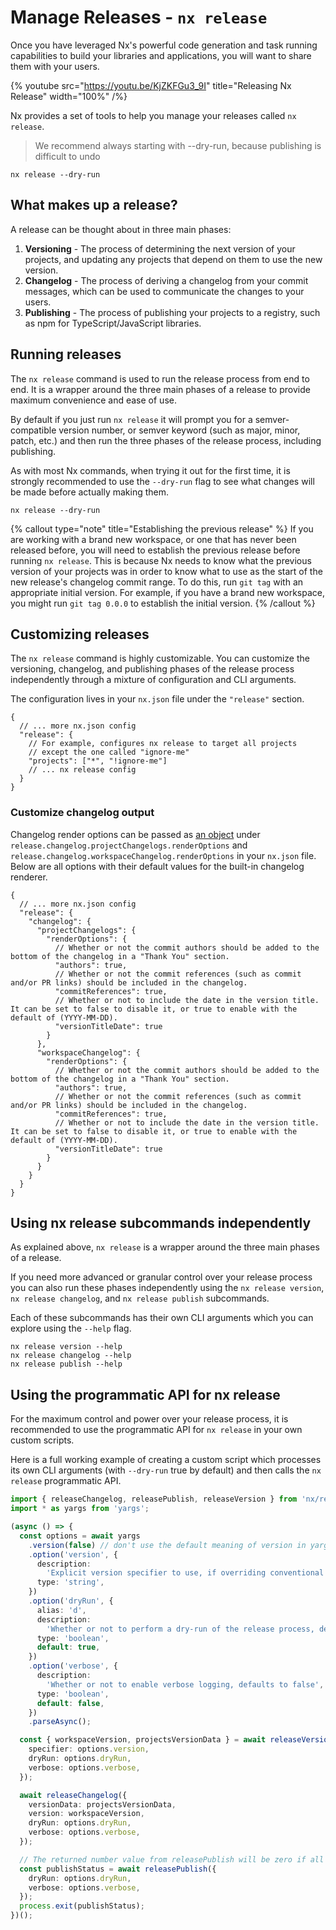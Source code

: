 # Manage Releases - `nx release`

Once you have leveraged Nx's powerful code generation and task running capabilities to build your libraries and applications, you will want to share them with your users.

{% youtube
src="https://youtu.be/KjZKFGu3_9I"
title="Releasing Nx Release"
width="100%" /%}

Nx provides a set of tools to help you manage your releases called `nx release`.

> We recommend always starting with --dry-run, because publishing is difficult to undo

```shell
nx release --dry-run
```

## What makes up a release?

A release can be thought about in three main phases:

1. **Versioning** - The process of determining the next version of your projects, and updating any projects that depend on them to use the new version.
2. **Changelog** - The process of deriving a changelog from your commit messages, which can be used to communicate the changes to your users.
3. **Publishing** - The process of publishing your projects to a registry, such as npm for TypeScript/JavaScript libraries.

## Running releases

The `nx release` command is used to run the release process from end to end. It is a wrapper around the three main phases of a release to provide maximum convenience and ease of use.

By default if you just run `nx release` it will prompt you for a semver-compatible version number, or semver keyword (such as major, minor, patch, etc.) and then run the three phases of the release process, including publishing.

As with most Nx commands, when trying it out for the first time, it is strongly recommended to use the `--dry-run` flag to see what changes will be made before actually making them.

```shell
nx release --dry-run
```

{% callout type="note" title="Establishing the previous release" %}
If you are working with a brand new workspace, or one that has never been released before, you will need to establish the previous release before running `nx release`. This is because Nx needs to know what the previous version of your projects was in order to know what to use as the start of the new release's changelog commit range. To do this, run `git tag` with an appropriate initial version. For example, if you have a brand new workspace, you might run `git tag 0.0.0` to establish the initial version.
{% /callout %}

## Customizing releases

The `nx release` command is highly customizable. You can customize the versioning, changelog, and publishing phases of the release process independently through a mixture of configuration and CLI arguments.

The configuration lives in your `nx.json` file under the `"release"` section.

```jsonc {% fileName="nx.json" %}
{
  // ... more nx.json config
  "release": {
    // For example, configures nx release to target all projects
    // except the one called "ignore-me"
    "projects": ["*", "!ignore-me"]
    // ... nx release config
  }
}
```

### Customize changelog output

Changelog render options can be passed as [an object](https://github.com/nrwl/nx/blob/36f297cf7607fa63112415a0b5d76de09193746c/packages/nx/release/changelog-renderer/index.ts#L48) under `release.changelog.projectChangelogs.renderOptions` and `release.changelog.workspaceChangelog.renderOptions` in your `nx.json` file. Below are all options with their default values for the built-in changelog renderer.

```jsonc {% fileName="nx.json" %}
{
  // ... more nx.json config
  "release": {
    "changelog": {
      "projectChangelogs": {
        "renderOptions": {
          // Whether or not the commit authors should be added to the bottom of the changelog in a "Thank You" section.
          "authors": true,
          // Whether or not the commit references (such as commit and/or PR links) should be included in the changelog.
          "commitReferences": true,
          // Whether or not to include the date in the version title. It can be set to false to disable it, or true to enable with the default of (YYYY-MM-DD).
          "versionTitleDate": true
        }
      },
      "workspaceChangelog": {
        "renderOptions": {
          // Whether or not the commit authors should be added to the bottom of the changelog in a "Thank You" section.
          "authors": true,
          // Whether or not the commit references (such as commit and/or PR links) should be included in the changelog.
          "commitReferences": true,
          // Whether or not to include the date in the version title. It can be set to false to disable it, or true to enable with the default of (YYYY-MM-DD).
          "versionTitleDate": true
        }
      }
    }
  }
}
```

## Using nx release subcommands independently

As explained above, `nx release` is a wrapper around the three main phases of a release.

If you need more advanced or granular control over your release process you can also run these phases independently using the `nx release version`, `nx release changelog`, and `nx release publish` subcommands.

Each of these subcommands has their own CLI arguments which you can explore using the `--help` flag.

```shell
nx release version --help
nx release changelog --help
nx release publish --help
```

## Using the programmatic API for nx release

For the maximum control and power over your release process, it is recommended to use the programmatic API for `nx release` in your own custom scripts.

Here is a full working example of creating a custom script which processes its own CLI arguments (with `--dry-run` true by default) and then calls the `nx release` programmatic API.

```ts {% fileName="tools/scripts/release.ts" %}
import { releaseChangelog, releasePublish, releaseVersion } from 'nx/release';
import * as yargs from 'yargs';

(async () => {
  const options = await yargs
    .version(false) // don't use the default meaning of version in yargs
    .option('version', {
      description:
        'Explicit version specifier to use, if overriding conventional commits',
      type: 'string',
    })
    .option('dryRun', {
      alias: 'd',
      description:
        'Whether or not to perform a dry-run of the release process, defaults to true',
      type: 'boolean',
      default: true,
    })
    .option('verbose', {
      description:
        'Whether or not to enable verbose logging, defaults to false',
      type: 'boolean',
      default: false,
    })
    .parseAsync();

  const { workspaceVersion, projectsVersionData } = await releaseVersion({
    specifier: options.version,
    dryRun: options.dryRun,
    verbose: options.verbose,
  });

  await releaseChangelog({
    versionData: projectsVersionData,
    version: workspaceVersion,
    dryRun: options.dryRun,
    verbose: options.verbose,
  });

  // The returned number value from releasePublish will be zero if all projects are published successfully, non-zero if not
  const publishStatus = await releasePublish({
    dryRun: options.dryRun,
    verbose: options.verbose,
  });
  process.exit(publishStatus);
})();
```
